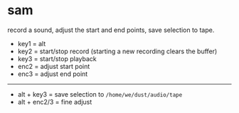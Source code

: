 # sam

record a sound, adjust the start and end points, save selection to tape.

* key1 = alt
* key2 = start/stop record (starting a new recording clears the buffer)
* key3 = start/stop playback
* enc2 = adjust start point
* enc3 = adjust end point
---
* alt + key3 = save selection to ``/home/we/dust/audio/tape``
* alt + enc2/3 = fine adjust